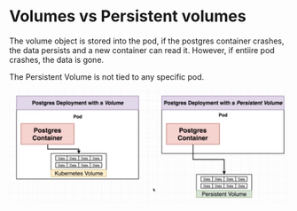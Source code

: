 # Volumes vs Persistent volumes

The volume object is stored into the pod, if the postgres container crashes, the data persists and a new container can read it. However, if entiire pod crashes, the data is gone.

The Persistent Volume is not tied to any specific pod. 

![](../../images/2019-03-17-19-41-06.png)